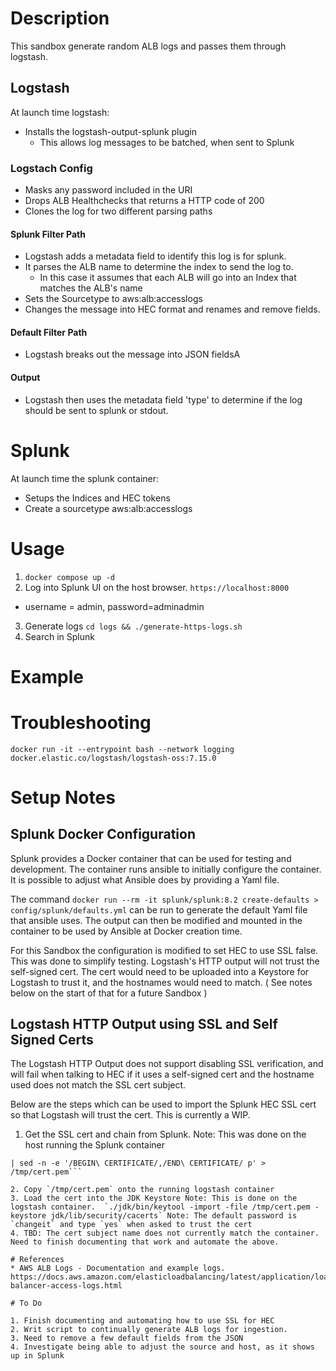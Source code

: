
# Description

This sandbox generate random ALB logs and passes them through logstash. 

## Logstash

At launch time logstash:
* Installs the logstash-output-splunk plugin
  * This allows log messages to be batched, when sent to Splunk

### Logstach Config
* Masks any password included in the URI
* Drops ALB Healthchecks that returns a HTTP code of 200
* Clones the log for two different parsing paths

#### Splunk Filter Path
* Logstash adds a metadata field to identify this log is for splunk.
* It parses the ALB name to determine the index to send the log to. 
  * In this case it assumes that each ALB will go into an Index that matches the ALB's name
* Sets the Sourcetype to aws:alb:accesslogs
* Changes the message into HEC format and renames and remove fields.

#### Default Filter Path
* Logstash breaks out the message into JSON fieldsA

#### Output
* Logstash then uses the metadata field 'type' to determine if the log should be sent to splunk or stdout.

# Splunk
At launch time the splunk container:
* Setups the Indices and HEC tokens
* Create a sourcetype aws:alb:accesslogs 


# Usage

1. `docker compose up -d`
2. Log into Splunk UI on the host browser. `https://localhost:8000` 
* username = admin, password=adminadmin
3. Generate logs `cd logs && ./generate-https-logs.sh`
4. Search in Splunk 

# Example


# Troubleshooting

`docker run -it --entrypoint bash --network logging docker.elastic.co/logstash/logstash-oss:7.15.0`

# Setup Notes

## Splunk Docker Configuration

Splunk provides a Docker container that can be used for testing and development. The container
runs ansible to initially configure the container. It is possible to adjust what Ansible
does by providing a Yaml file.

The command `docker run --rm -it splunk/splunk:8.2 create-defaults > config/splunk/defaults.yml`
can be run to generate the default Yaml file that ansible uses. The output can then be modified
and mounted in the container to be used by Ansible at Docker creation time.

For this Sandbox the configuration is modified to set HEC to use SSL false. This was done
to simplify testing. Logstash's HTTP output will not trust the self-signed cert. The
cert would need to be uploaded into a Keystore for Logstash to trust it, and the hostnames
would need to match. ( See notes below on the start of that for a future Sandbox )


## Logstash HTTP Output using SSL and Self Signed Certs

The Logstash HTTP Output does not support disabling SSL verification, and will fail when
talking to HEC if it uses a self-signed cert and the hostname used does not match the
SSL cert subject.

Below are the steps which can be used to import the Splunk HEC SSL cert so that Logstash
will trust the cert. This is currently a WIP.

1. Get the SSL cert and chain from Splunk. Note: This was done on the host running the Splunk container

```echo "" | openssl s_client -showcerts -connect localhost:8088 -prexit 2>/dev/null \
| sed -n -e '/BEGIN\ CERTIFICATE/,/END\ CERTIFICATE/ p' > /tmp/cert.pem```

2. Copy `/tmp/cert.pem` onto the running logstash container
3. Load the cert into the JDK Keystore Note: This is done on the logstash container.  `./jdk/bin/keytool -import -file /tmp/cert.pem -keystore jdk/lib/security/cacerts` Note: The default password is `changeit` and type `yes` when asked to trust the cert
4. TBD: The cert subject name does not currently match the container. Need to finish documenting that work and automate the above.

# References
* AWS ALB Logs - Documentation and example logs. https://docs.aws.amazon.com/elasticloadbalancing/latest/application/load-balancer-access-logs.html

# To Do

1. Finish documenting and automating how to use SSL for HEC
2. Writ script to continually generate ALB logs for ingestion.
3. Need to remove a few default fields from the JSON
4. Investigate being able to adjust the source and host, as it shows up in Splunk
